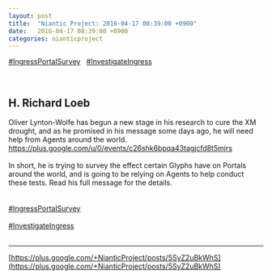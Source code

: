 ```yaml
---
layout: post
title:  "Niantic Project: 2016-04-17 08:39:00 +0900"
date:   2016-04-17 08:39:00 +0900
categories: nianticproject
---
```

[#IngressPortalSurvey](https://plus.google.com/s/%23IngressPortalSurvey "")  
 [#InvestigateIngress](https://plus.google.com/s/%23InvestigateIngress "")  <div class="shared"><br /><h2>H. Richard Loeb</h2>Oliver Lynton-Wolfe has begun a new stage in his research to cure the XM drought, and as he promised in his message some days ago, he will need help from Agents around the world. <br /><a href="https://plus.google.com/u/0/events/c26shk6bpqa43tagjcfd8t5mjrs" class="ot-anchor">https://plus.google.com/u/0/events/c26shk6bpqa43tagjcfd8t5mjrs</a><br /><br />In short, he is trying to survey the effect certain Glyphs have on Portals around the world, and is going to be relying on Agents to help conduct these tests. Read his full message for the details.<br /><br /><br /><a rel="nofollow" class="ot-hashtag" href="https://plus.google.com/s/%23IngressPortalSurvey">#IngressPortalSurvey</a><br /><br /><a rel="nofollow" class="ot-hashtag" href="https://plus.google.com/s/%23InvestigateIngress">#InvestigateIngress</a><br /><br /></div>
- - -
[https://plus.google.com/+NianticProject/posts/5SyZ2uBkWhS](https://plus.google.com/+NianticProject/posts/5SyZ2uBkWhS)
